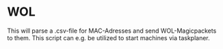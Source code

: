 # WOL
This will parse a .csv-file for MAC-Adresses and send WOL-Magicpackets to them.
This script can e.g. be utilized to start machines via taskplaner.

